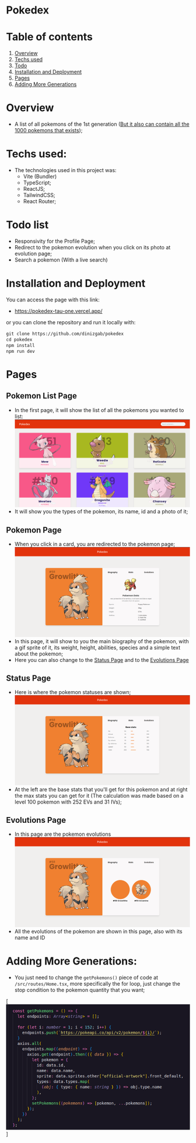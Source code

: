 # Pokedex

# Table of contents
1. [Overview](#overview)
2. [Techs used](#techs-used)
3. [Todo](#todo-list)
4. [Installation and Deployment](#installation-and-deployment)
4. [Pages](#pages)
5. [Adding More Generations](#adding-more-generations)


# Overview
- A list of all pokemons of the 1st generation ([But it also can contain all the 1000 pokemons that exists](#adding-more-generations));


# Techs used:
- The technologies used in this project was:
    - Vite (Bundler)
    - TypeScript;
    - ReactJS;
    - TailwindCSS;
    - React Router;

# Todo list
- Responsivity for the Profile Page;
- Redirect to the pokemon evolution when you click on its photo at evolution page;
- Search a pokemon (With a live search)

# Installation and Deployment
You can access the page with this link:
- https://pokedex-tau-one.vercel.app/

or you can clone the repository and run it locally with:
```
git clone https://github.com/dinizgab/pokedex
cd pokedex
npm install
npm run dev
```

# Pages
## Pokemon List Page
- In the first page, it will show the list of all the pokemons you wanted to list:
![PokemonList](/public/list.png) 
- It will show you the types of the pokemon, its name, id and a photo of it;

## Pokemon Page
- When you click in a card, you are redirected to the pokemon page;
![PokemonList](/public/biography.png)
- In this page, it will show to you the main biography of the pokemon, with a gif sprite of it, its weight, height, abilities, species and a simple text about the pokemon;
- Here you can also change to the [Status Page](#status-page) and to the [Evolutions Page](#evolutions-page)

## Status Page
- Here is where the pokemon statuses are shown;
![PokemonProfile](/public/stats.png)
- At the left are the base stats that you'll get for this pokemon and at right the max stats you can get for it (The calculation was made based on a level 100 pokemon with 252 EVs and 31 IVs);

## Evolutions Page
- In this page are the pokemon evolutions
![PokemonList](/public/evolutions.png)
- All the evolutions of the pokemon are shown in this page, also with its name and ID

# Adding More Generations:
- You just need to change the `getPokemons()` piece of code at `/src/routes/Home.tsx`, more specifically the for loop, just change the stop condition to the pokemon quantity that you want;

[![getPokemons](/public/getpokemons.png)]


